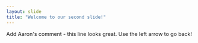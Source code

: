 ```yaml
---
layout: slide
title: "Welcome to our second slide!"
---
```

Add Aaron's comment - this line looks great.
Use the left arrow to go back!
